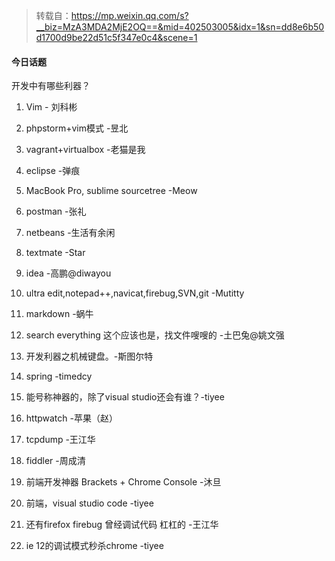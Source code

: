 > 转载自：<https://mp.weixin.qq.com/s?__biz=MzA3MDA2MjE2OQ==&mid=402503005&idx=1&sn=dd8e6b50d1700d9be22d51c5f347e0c4&scene=1>

#### 今日话题

开发中有哪些利器？

1. Vim - 刘科彬

2. phpstorm+vim模式 -昱北

3. vagrant+virtualbox -老猫是我

4. eclipse -弹痕

5. MacBook Pro, sublime sourcetree  -Meow

6. postman -张礼

7. netbeans -生活有余闲

8. textmate -Star

9. idea -高鹏@diwayou

10. ultra edit,notepad++,navicat,firebug,SVN,git -Mutitty

11. markdown -蜗牛

12. search everything 这个应该也是，找文件嗖嗖的 -土巴兔@姚文强

13. 开发利器之机械键盘。-斯图尔特

14. spring -timedcy

15. 能号称神器的，除了visual studio还会有谁？-tiyee

16. httpwatch -苹果（赵）

17. tcpdump -王江华

18. fiddler -周成清

19. 前端开发神器 Brackets + Chrome Console -沐旦

20. 前端，visual studio code -tiyee

21. 还有firefox firebug 曾经调试代码 杠杠的 -王江华

22. ie 12的调试模式秒杀chrome -tiyee
